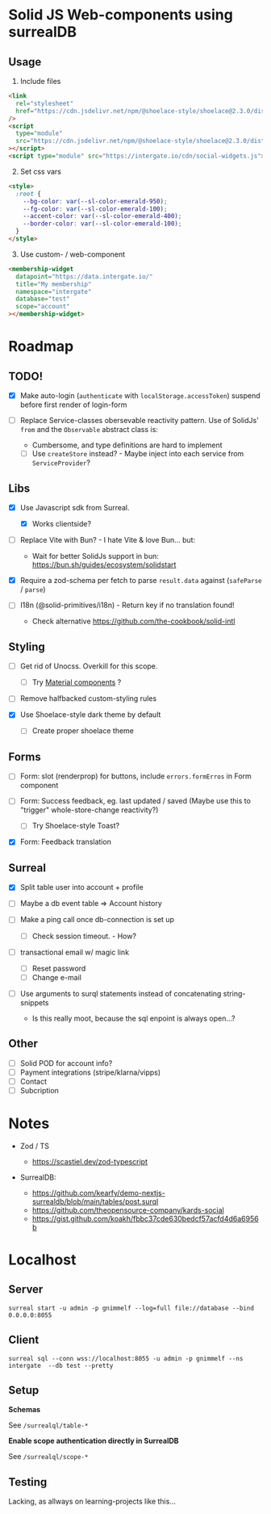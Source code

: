 # Solid JS Web-components using surrealDB

## Usage

1. Include files

```html
<link
  rel="stylesheet"
  href="https://cdn.jsdelivr.net/npm/@shoelace-style/shoelace@2.3.0/dist/themes/light.css"
/>
<script
  type="module"
  src="https://cdn.jsdelivr.net/npm/@shoelace-style/shoelace@2.3.0/dist/shoelace.js"
></script>
<script type="module" src="https://intergate.io/cdn/social-widgets.js"></script>
```

2. Set css vars

```html
<style>
  :root {
    --bg-color: var(--sl-color-emerald-950);
    --fg-color: var(--sl-color-emerald-100);
    --accent-color: var(--sl-color-emerald-400);
    --border-color: var(--sl-color-emerald-100);
  }
</style>
```

3. Use custom- / web-component

```html
<membership-widget
  datapoint="https://data.intergate.io/"
  title="My membership"
  namespace="intergate"
  database="test"
  scope="account"
></membership-widget>
```

# Roadmap

## TODO!

- [x] Make auto-login (`authenticate` with `localStorage.accessToken`) suspend before first render of login-form

- [ ] Replace Service-classes obersevable reactivity pattern. Use of SolidJs' `from` and the `Observable` abstract class is:

  -  Cumbersome, and type definitions are hard to implement

  - [ ] Use `createStore` instead? - Maybe inject into each service from `ServiceProvider`?

## Libs

- [x] Use Javascript sdk from Surreal.

  - [x] Works clientside?

- [ ] Replace Vite with Bun? - I hate Vite & love Bun... but:

  - Wait for better SolidJs support in bun: https://bun.sh/guides/ecosystem/solidstart

- [x] Require a zod-schema per fetch to parse `result.data` against (`safeParse` / `parse`)

- [ ] I18n (@solid-primitives/i18n) - Return key if no translation found!

  - Check alternative https://github.com/the-cookbook/solid-intl


## Styling

- [ ] Get rid of Unocss. Overkill for this scope.

  - [ ] Try [Material components](https://suid.io/getting-started/installation) ?

- [ ] Remove halfbacked custom-styling rules

- [x] Use Shoelace-style dark theme by default

  - [ ] Create proper shoelace theme

## Forms

- [ ] Form: slot (renderprop) for buttons, include `errors.formErros` in Form component

- [ ] Form: Success feedback, eg. last updated / saved (Maybe use this to "trigger" whole-store-change reactivity?)

  - [ ] Try Shoelace-style Toast?

- [x] Form: Feedback translation


## Surreal

- [x] Split table user into account + profile

- [ ] Maybe a db event table => Account history

- [ ] Make a ping call once db-connection is set up

  - [ ] Check session timeout. - How?

- [ ] transactional email w/ magic link

  -[ ] Reset password
  -[ ] Change e-mail

- [ ] Use arguments to surql statements instead of concatenating string-snippets

  - Is this really moot, because the sql enpoint is always open...?

## Other

- [ ] Solid POD for account info?
- [ ] Payment integrations (stripe/klarna/vipps)
- [ ] Contact
- [ ] Subcription

# Notes

- Zod / TS

  - https://scastiel.dev/zod-typescript

- SurrealDB:

  - https://github.com/kearfy/demo-nextjs-surrealdb/blob/main/tables/post.surql
  - https://github.com/theopensource-company/kards-social
  - https://gist.github.com/koakh/fbbc37cde630bedcf57acfd4d6a6956b

# Localhost

## Server

```
surreal start -u admin -p gnimmelf --log=full file://database --bind 0.0.0.0:8055
```

## Client

```
surreal sql --conn wss://localhost:8055 -u admin -p gnimmelf --ns intergate  --db test --pretty
```

## Setup

**Schemas**

See `/surrealql/table-*`

**Enable scope authentication directly in SurrealDB**

See `/surrealql/scope-*`

## Testing

Lacking, as allways on learning-projects like this...